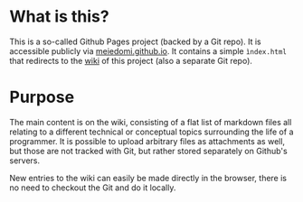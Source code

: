 # What is this?
This is a so-called Github Pages project (backed by a Git repo). It is accessible publicly via [meiedomi.github.io](https://meiedomi.github.io).
It contains a simple `ìndex.html` that redirects to the [wiki](https://github.com/meiedomi/meiedomi.github.io/wiki) of this project (also a separate Git repo).

# Purpose
The main content is on the wiki, consisting of a flat list of markdown files all relating to a different technical or conceptual topics surrounding the life of a programmer.
It is possible to upload arbitrary files as attachments as well, but those are not tracked with Git, but rather stored separately on Github's servers.

New entries to the wiki can easily be made directly in the browser, there is no need to checkout the Git and do it locally.

